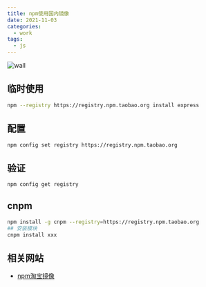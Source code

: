 ```yaml
---
title: npm使用国内镜像
date: 2021-11-03
categories:
  - work
tags:
  - js
---
```


![wall](https://gitee.com/snowyan/image/raw/master/2021/202111031754163.png)

<!-- more -->

## 临时使用

```bash
npm --registry https://registry.npm.taobao.org install express
```

## 配置

```bash
npm config set registry https://registry.npm.taobao.org
```

## 验证

```bash
npm config get registry
```

## cnpm

```bash
npm install -g cnpm --registry=https://registry.npm.taobao.org
## 安装模块
cnpm install xxx
```

## 相关网站

- [npm淘宝镜像](https://npmmirror.com/)

